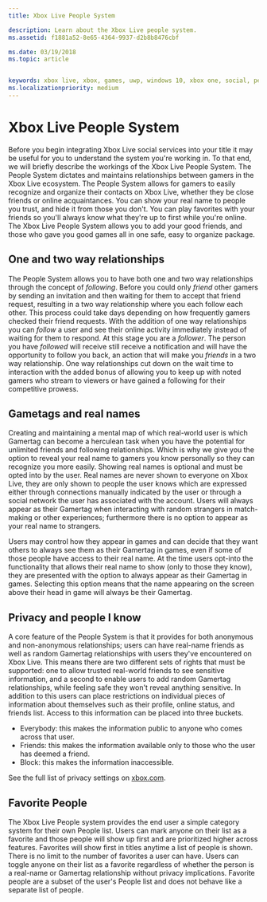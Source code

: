 ```yaml
---
title: Xbox Live People System

description: Learn about the Xbox Live people system.
ms.assetid: f1881a52-8e65-4364-9937-d2b8b8476cbf

ms.date: 03/19/2018
ms.topic: article


keywords: xbox live, xbox, games, uwp, windows 10, xbox one, social, people system, friends
ms.localizationpriority: medium
---
```


# Xbox Live People System

Before you begin integrating Xbox Live social services into your title it may be useful for you to understand the system you're working in. To that end, we will briefly describe the workings of the Xbox Live People System. The People System dictates and maintains relationships between gamers in the Xbox Live ecosystem. The People System allows for gamers to easily recognize and organize their contacts on Xbox Live, whether they be close friends or online acquaintances. You can show your real name to people you trust, and hide it from those you don't. You can play favorites with your friends so you'll always know what they're up to first while you're online. The Xbox Live People System allows you to add your good friends, and those who gave you good games all in one safe, easy to organize package.

## One and two way relationships

The People System allows you to have both one and two way relationships through the concept of *following*. Before you could only *friend* other gamers by sending an invitation and then waiting for them to accept that friend request, resulting in a two way relationship where you each follow each other. This process could take days depending on how frequently gamers checked their friend requests. With the addition of one way relationships you can *follow* a user and see their online activity immediately instead of waiting for them to respond. At this stage you are a *follower*. The person you have *followed* will receive still receive a notification and will have the opportunity to follow you back, an action that will make you *friends* in a two way relationship. One way relationships cut down on the wait time to interaction with the added bonus of allowing you to keep up with noted gamers who stream to viewers or have gained a following for their competitive prowess.

## Gametags and real names

Creating and maintaining a mental map of which real-world user is which Gamertag can become a herculean task when you have the potential for unlimited friends and following relationships. Which is why we give you the option to reveal your real name to gamers you know personally so they can recognize you more easily. Showing real names is optional and must be opted into by the user. Real names are never shown to everyone on Xbox Live, they are only shown to people the user knows which are expressed either through connections manually indicated by the user or through a social network the user has associated with the account. Users will always appear as their Gamertag when interacting with random strangers in match-making or other experiences; furthermore there is no option to appear as your real name to strangers.

Users may control how they appear in games and can decide that they want others to always see them as their Gamertag in games, even if some of those people have access to their real name. At the time users opt-into the functionality that allows their real name to show (only to those they know), they are presented with the option to always appear as their Gamertag in games. Selecting this option means that the name appearing on the screen above their head in game will always be their Gamertag.

## Privacy and people I know

A core feature of the People System is that it provides for both anonymous and non-anonymous relationships; users can have real-name friends as well as random Gamertag relationships with users they've encountered on Xbox Live. This means there are two different sets of rights that must be supported: one to allow trusted real-world friends to see sensitive information, and a second to enable users to add random Gamertag relationships, while feeling safe they won't reveal anything sensitive.
In addition to this users can place restrictions on individual pieces of information about themselves such as their profile, online status, and friends list. Access to this information can be placed into three buckets.

- Everybody: this makes the information public to anyone who comes across that user.
- Friends: this makes the information available only to those who the user has deemed a friend.
- Block: this makes the information inaccessible.

See the full list of privacy settings on [xbox.com](https://account.xbox.com/Settings).

## Favorite People

The Xbox Live People system provides the end user a simple category system for their own People list. Users can mark anyone on their list as a favorite and those people will show up first and are prioritized higher across features. Favorites will show first in titles anytime a list of people is shown. There is no limit to the number of favorites a user can have. Users can toggle anyone on their list as a favorite regardless of whether the person is a real-name or Gamertag relationship without privacy implications. Favorite people are a subset of the user's People list and does not behave like a separate list of people.